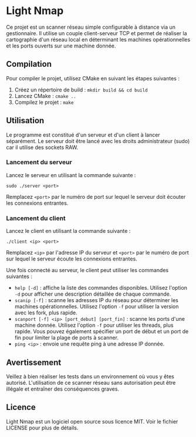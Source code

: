 # Light Nmap

Ce projet est un scanner réseau simple configurable à distance via un gestionnaire. Il utilise un couple client-serveur TCP et permet de réaliser la cartographie d'un réseau local en déterminant les machines opérationnelles et les ports ouverts sur une machine donnée.

## Compilation

Pour compiler le projet, utilisez CMake en suivant les étapes suivantes :

1. Créez un répertoire de build : `mkdir build && cd build`
2. Lancez CMake : `cmake ..`
3. Compilez le projet : `make`

## Utilisation

Le programme est constitué d'un serveur et d'un client à lancer séparément. Le serveur doit être lancé avec les droits administrateur (sudo) car il utilise des sockets RAW.

### Lancement du serveur

Lancez le serveur en utilisant la commande suivante :
```
sudo ./server <port>
```
Remplacez `<port>` par le numéro de port sur lequel le serveur doit écouter les connexions entrantes.

### Lancement du client

Lancez le client en utilisant la commande suivante :
```
./client <ip> <port>
```
Remplacez `<ip>` par l'adresse IP du serveur et `<port>` par le numéro de port sur lequel le serveur écoute les connexions entrantes.

Une fois connecté au serveur, le client peut utiliser les commandes suivantes :

* `help [-d]` : affiche la liste des commandes disponibles. Utilisez l'option `-d` pour afficher une description détaillée de chaque commande.
* `scanip [-f]` : scanne les adresses IP du réseau pour déterminer les machines opérationnelles. Utilisez l'option `-f` pour utiliser la version avec les fork, plus rapide.
* `scanport [-f] <ip> [port_debut] [port_fin]` : scanne les ports d'une machine donnée. Utilisez l'option `-f` pour utiliser les threads, plus rapide. Vous pouvez également spécifier un port de début et un port de fin pour limiter la plage de ports à scanner.
* `ping <ip>` : envoie une requête ping à une adresse IP donnée.

## Avertissement

Veillez à bien réaliser les tests dans un environnement où vous y êtes autorisé. L'utilisation de ce scanner réseau sans autorisation peut être illégale et entraîner des conséquences graves.

## Licence

Light Nmap est un logiciel open source sous licence MIT. Voir le fichier LICENSE pour plus de détails.
